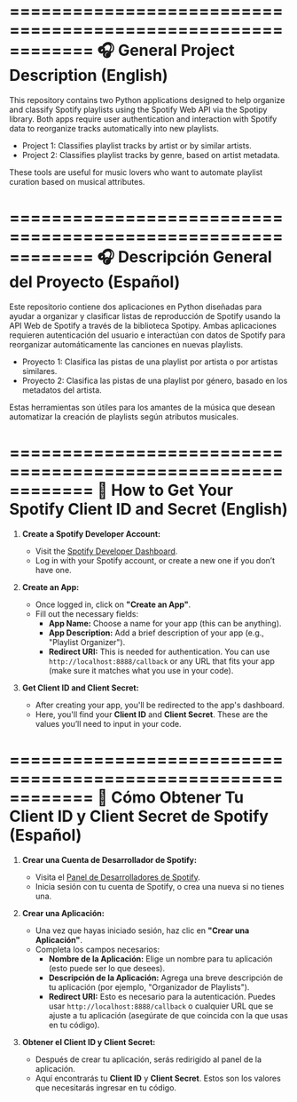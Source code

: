 ============================================================
🎧 General Project Description (English)
============================================================

This repository contains two Python applications designed to help organize and classify Spotify playlists using the Spotify Web API via the Spotipy library. Both apps require user authentication and interaction with Spotify data to reorganize tracks automatically into new playlists.

- Project 1: Classifies playlist tracks by artist or by similar artists.
- Project 2: Classifies playlist tracks by genre, based on artist metadata.

These tools are useful for music lovers who want to automate playlist curation based on musical attributes.

============================================================
🎧 Descripción General del Proyecto (Español)
============================================================

Este repositorio contiene dos aplicaciones en Python diseñadas para ayudar a organizar y clasificar listas de reproducción de Spotify usando la API Web de Spotify a través de la biblioteca Spotipy. Ambas aplicaciones requieren autenticación del usuario e interactúan con datos de Spotify para reorganizar automáticamente las canciones en nuevas playlists.

- Proyecto 1: Clasifica las pistas de una playlist por artista o por artistas similares.
- Proyecto 2: Clasifica las pistas de una playlist por género, basado en los metadatos del artista.

Estas herramientas son útiles para los amantes de la música que desean automatizar la creación de playlists según atributos musicales.

============================================================
🔑 How to Get Your Spotify Client ID and Secret (English)
============================================================

1. **Create a Spotify Developer Account:**
   - Visit the [Spotify Developer Dashboard](https://developer.spotify.com/dashboard/applications).
   - Log in with your Spotify account, or create a new one if you don’t have one.

2. **Create an App:**
   - Once logged in, click on **"Create an App"**.
   - Fill out the necessary fields:
     - **App Name:** Choose a name for your app (this can be anything).
     - **App Description:** Add a brief description of your app (e.g., "Playlist Organizer").
     - **Redirect URI:** This is needed for authentication. You can use `http://localhost:8888/callback` or any URL that fits your app (make sure it matches what you use in your code).
   
3. **Get Client ID and Client Secret:**
   - After creating your app, you'll be redirected to the app's dashboard.
   - Here, you'll find your **Client ID** and **Client Secret**. These are the values you’ll need to input in your code.

============================================================
🔑 Cómo Obtener Tu Client ID y Client Secret de Spotify (Español)
============================================================

1. **Crear una Cuenta de Desarrollador de Spotify:**
   - Visita el [Panel de Desarrolladores de Spotify](https://developer.spotify.com/dashboard/applications).
   - Inicia sesión con tu cuenta de Spotify, o crea una nueva si no tienes una.

2. **Crear una Aplicación:**
   - Una vez que hayas iniciado sesión, haz clic en **"Crear una Aplicación"**.
   - Completa los campos necesarios:
     - **Nombre de la Aplicación:** Elige un nombre para tu aplicación (esto puede ser lo que desees).
     - **Descripción de la Aplicación:** Agrega una breve descripción de tu aplicación (por ejemplo, "Organizador de Playlists").
     - **Redirect URI:** Esto es necesario para la autenticación. Puedes usar `http://localhost:8888/callback` o cualquier URL que se ajuste a tu aplicación (asegúrate de que coincida con la que usas en tu código).

3. **Obtener el Client ID y Client Secret:**
   - Después de crear tu aplicación, serás redirigido al panel de la aplicación.
   - Aquí encontrarás tu **Client ID** y **Client Secret**. Estos son los valores que necesitarás ingresar en tu código.
